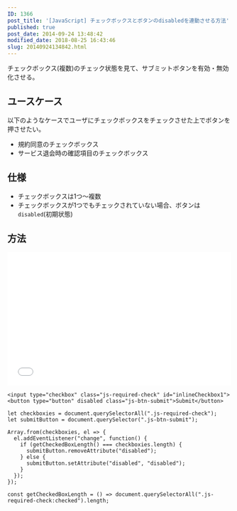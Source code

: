 ```yaml
---
ID: 1366
post_title: '[JavaScript] チェックボックスとボタンのdisabledを連動させる方法'
published: true
post_date: 2014-09-24 13:48:42
modified_date: 2018-08-25 16:43:46
slug: 20140924134842.html
---
```

チェックボックス(複数)のチェック状態を見て、サブミットボタンを有効・無効化させる。

<!--more-->

<h2>ユースケース</h2>

以下のようなケースでユーザにチェックボックスをチェックさせた上でボタンを押させたい。

<ul>
<li>規約同意のチェックボックス</li>
<li>サービス退会時の確認項目のチェックボックス</li>
</ul>

<h2>仕様</h2>

<ul>
<li>チェックボックスは1つ〜複数</li>
<li>チェックボックスが1つでもチェックされていない場合、ボタンは<code>disabled</code>(初期状態)</li>
</ul>

<h2>方法</h2>

<iframe height='300' scrolling='no' title='Linkage of checkbox and submit button' src='//codepen.io/hiro0218/embed/yxeVvy/?height=317&theme-id=light&default-tab=result&embed-version=2' frameborder='no' allowtransparency='true' allowfullscreen='true' style='width: 100%;'>See the Pen <a href='https://codepen.io/hiro0218/pen/yxeVvy/'>Linkage of checkbox and submit button</a> by hiro (<a href='https://codepen.io/hiro0218'>@hiro0218</a>) on <a href='https://codepen.io'>CodePen</a>.
</iframe>

<pre><code class="language-html">&lt;input type="checkbox" class="js-required-check" id="inlineCheckbox1"&gt;
&lt;button type="button" disabled class="js-btn-submit"&gt;Submit&lt;/button&gt;
</code></pre>

<pre><code class="language-js">let checkboxies = document.querySelectorAll(".js-required-check");
let submitButton = document.querySelector(".js-btn-submit");

Array.from(checkboxies, el =&gt; {
  el.addEventListener("change", function() {
    if (getCheckedBoxLength() === checkboxies.length) {
      submitButton.removeAttribute("disabled");
    } else {
      submitButton.setAttribute("disabled", "disabled");
    }
  });
});

const getCheckedBoxLength = () =&gt; document.querySelectorAll(".js-required-check:checked").length;
</code></pre>